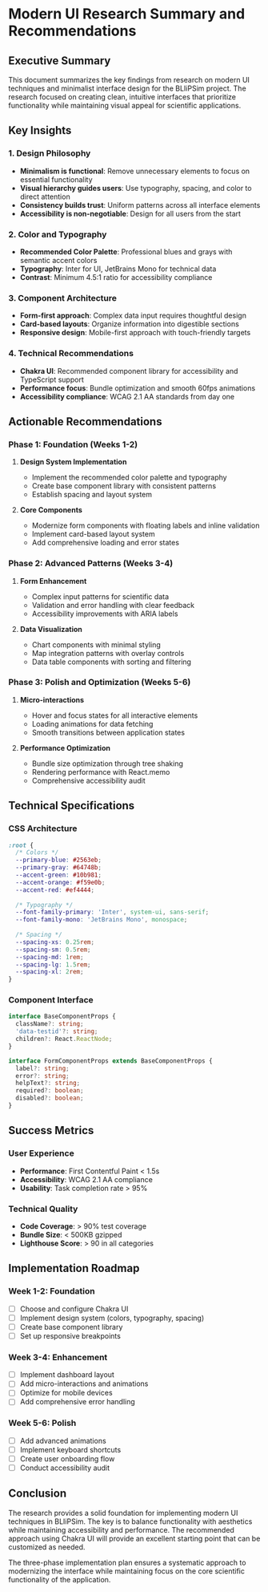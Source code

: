 # Modern UI Research Summary and Recommendations

## Executive Summary

This document summarizes the key findings from research on modern UI techniques and minimalist interface design for the BLIiPSim project. The research focused on creating clean, intuitive interfaces that prioritize functionality while maintaining visual appeal for scientific applications.

## Key Insights

### 1. Design Philosophy
- **Minimalism is functional**: Remove unnecessary elements to focus on essential functionality
- **Visual hierarchy guides users**: Use typography, spacing, and color to direct attention
- **Consistency builds trust**: Uniform patterns across all interface elements
- **Accessibility is non-negotiable**: Design for all users from the start

### 2. Color and Typography
- **Recommended Color Palette**: Professional blues and grays with semantic accent colors
- **Typography**: Inter for UI, JetBrains Mono for technical data
- **Contrast**: Minimum 4.5:1 ratio for accessibility compliance

### 3. Component Architecture
- **Form-first approach**: Complex data input requires thoughtful design
- **Card-based layouts**: Organize information into digestible sections
- **Responsive design**: Mobile-first approach with touch-friendly targets

### 4. Technical Recommendations
- **Chakra UI**: Recommended component library for accessibility and TypeScript support
- **Performance focus**: Bundle optimization and smooth 60fps animations
- **Accessibility compliance**: WCAG 2.1 AA standards from day one

## Actionable Recommendations

### Phase 1: Foundation (Weeks 1-2)
1. **Design System Implementation**
   - Implement the recommended color palette and typography
   - Create base component library with consistent patterns
   - Establish spacing and layout system

2. **Core Components**
   - Modernize form components with floating labels and inline validation
   - Implement card-based layout system
   - Add comprehensive loading and error states

### Phase 2: Advanced Patterns (Weeks 3-4)
1. **Form Enhancement**
   - Complex input patterns for scientific data
   - Validation and error handling with clear feedback
   - Accessibility improvements with ARIA labels

2. **Data Visualization**
   - Chart components with minimal styling
   - Map integration patterns with overlay controls
   - Data table components with sorting and filtering

### Phase 3: Polish and Optimization (Weeks 5-6)
1. **Micro-interactions**
   - Hover and focus states for all interactive elements
   - Loading animations for data fetching
   - Smooth transitions between application states

2. **Performance Optimization**
   - Bundle size optimization through tree shaking
   - Rendering performance with React.memo
   - Comprehensive accessibility audit

## Technical Specifications

### CSS Architecture
```css
:root {
  /* Colors */
  --primary-blue: #2563eb;
  --primary-gray: #64748b;
  --accent-green: #10b981;
  --accent-orange: #f59e0b;
  --accent-red: #ef4444;
  
  /* Typography */
  --font-family-primary: 'Inter', system-ui, sans-serif;
  --font-family-mono: 'JetBrains Mono', monospace;
  
  /* Spacing */
  --spacing-xs: 0.25rem;
  --spacing-sm: 0.5rem;
  --spacing-md: 1rem;
  --spacing-lg: 1.5rem;
  --spacing-xl: 2rem;
}
```

### Component Interface
```typescript
interface BaseComponentProps {
  className?: string;
  'data-testid'?: string;
  children?: React.ReactNode;
}

interface FormComponentProps extends BaseComponentProps {
  label?: string;
  error?: string;
  helpText?: string;
  required?: boolean;
  disabled?: boolean;
}
```

## Success Metrics

### User Experience
- **Performance**: First Contentful Paint < 1.5s
- **Accessibility**: WCAG 2.1 AA compliance
- **Usability**: Task completion rate > 95%

### Technical Quality
- **Code Coverage**: > 90% test coverage
- **Bundle Size**: < 500KB gzipped
- **Lighthouse Score**: > 90 in all categories

## Implementation Roadmap

### Week 1-2: Foundation
- [ ] Choose and configure Chakra UI
- [ ] Implement design system (colors, typography, spacing)
- [ ] Create base component library
- [ ] Set up responsive breakpoints

### Week 3-4: Enhancement
- [ ] Implement dashboard layout
- [ ] Add micro-interactions and animations
- [ ] Optimize for mobile devices
- [ ] Add comprehensive error handling

### Week 5-6: Polish
- [ ] Add advanced animations
- [ ] Implement keyboard shortcuts
- [ ] Create user onboarding flow
- [ ] Conduct accessibility audit

## Conclusion

The research provides a solid foundation for implementing modern UI techniques in BLIiPSim. The key is to balance functionality with aesthetics while maintaining accessibility and performance. The recommended approach using Chakra UI will provide an excellent starting point that can be customized as needed.

The three-phase implementation plan ensures a systematic approach to modernizing the interface while maintaining focus on the core scientific functionality of the application. 